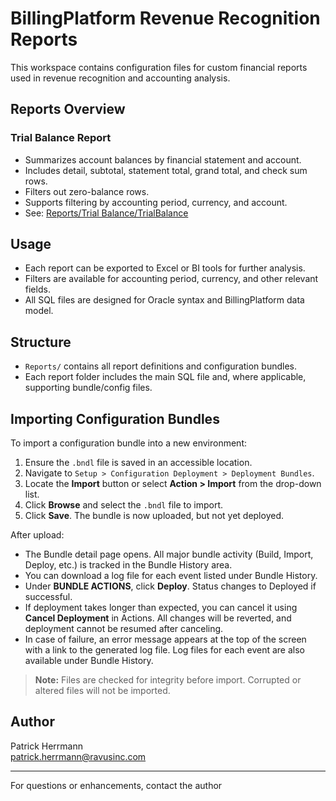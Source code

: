 # BillingPlatform Revenue Recognition Reports

This workspace contains configuration files for custom financial reports used in revenue recognition and accounting analysis.

## Reports Overview

### Trial Balance Report
- Summarizes account balances by financial statement and account.
- Includes detail, subtotal, statement total, grand total, and check sum rows.
- Filters out zero-balance rows.
- Supports filtering by accounting period, currency, and account.
- See: [Reports/Trial Balance/TrialBalance](Reports/Trial%20Balance/TrialBalance)

## Usage

- Each report can be exported to Excel or BI tools for further analysis.
- Filters are available for accounting period, currency, and other relevant fields.
- All SQL files are designed for Oracle syntax and BillingPlatform data model.

## Structure

- `Reports/` contains all report definitions and configuration bundles.
- Each report folder includes the main SQL file and, where applicable, supporting bundle/config files.

## Importing Configuration Bundles

To import a configuration bundle into a new environment:

1. Ensure the `.bndl` file is saved in an accessible location.
2. Navigate to `Setup > Configuration Deployment > Deployment Bundles`.
3. Locate the **Import** button or select **Action > Import** from the drop-down list.
4. Click **Browse** and select the `.bndl` file to import.
5. Click **Save**. The bundle is now uploaded, but not yet deployed.

After upload:

- The Bundle detail page opens. All major bundle activity (Build, Import, Deploy, etc.) is tracked in the Bundle History area.
- You can download a log file for each event listed under Bundle History.
- Under **BUNDLE ACTIONS**, click **Deploy**. Status changes to Deployed if successful.
- If deployment takes longer than expected, you can cancel it using **Cancel Deployment** in Actions. All changes will be reverted, and deployment cannot be resumed after canceling.
- In case of failure, an error message appears at the top of the screen with a link to the generated log file. Log files for each event are also available under Bundle History.

> **Note:** Files are checked for integrity before import. Corrupted or altered files will not be imported.

## Author

Patrick Herrmann  
patrick.herrmann@ravusinc.com

---
For questions or enhancements, contact the author
